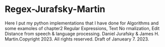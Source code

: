 # Regex-Jurafsky-Martin
Here I put my python implementations that I have done for Algorithms and some examoles of chapter2 Regular Expressions, Text No rmalization, Edit Distance from speech & language processing. Daniel Jurafsky & James H. Martin.Copyright 2023. All rights reserved. Draft of Janueary 7. 2023.
